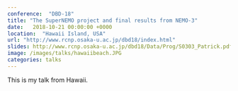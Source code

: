 ```yaml
---
conference:  "DBD-18"
title: "The SuperNEMO project and final results from NEMO-3"
date:   2018-10-21 00:00:00 +0000
location:  "Hawaii Island, USA"
url: "http://www.rcnp.osaka-u.ac.jp/dbd18/index.html"
slides: http://www.rcnp.osaka-u.ac.jp/dbd18/Data/Prog/S0303_Patrick.pdf
image: /images/talks/hawaiibeach.JPG
categories: talks
---
```

This is my talk from Hawaii.

